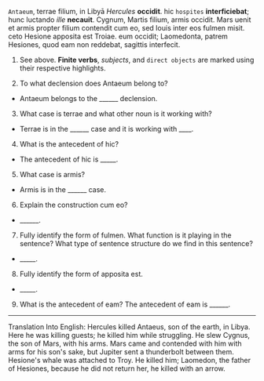 `Antaeum`, terrae filium, in Libyā *Hercules* **occidit**. hic `hospites` **interficiebat**; hunc luctando *ille* **necauit**. Cygnum, Martis filium, armis occidit. Mars uenit et armis propter filium contendit cum eo, sed Iouis inter eos fulmen misit. ceto Hesione apposita est Troiae. eum occidit; Laomedonta, patrem Hesiones, quod eam non reddebat, sagittis interfecit.

1. See above. **Finite verbs**, *subjects*, and `direct objects` are marked using their respective highlights.

2. To what declension does Antaeum belong to?
- Antaeum belongs to the ______ declension.

3. What case is terrae and what other noun is it working with?
- Terrae is in the ______ case and it is working with ____.

4. What is the antecedent of hic?
- The antecedent of hic is _____.

5. What case is armis?
- Armis is in the ______ case.

6. Explain the construction cum eo?
- ______.

7. Fully identify the form of fulmen. What function is it playing in the sentence? What type of sentence structure do we find in this sentence?
- _____.

8. Fully identify the form of apposita est.
- _____.

9. What is the antecedent of eam?
The antecedent of eam is ______.
---
Translation Into English: 
Hercules killed Antaeus, son of the earth, in Libya. Here he was killing guests; he killed him while struggling. He slew Cygnus, the son of Mars, with his arms. Mars came and contended with him with arms for his son's sake, but Jupiter sent a thunderbolt between them. Hesione's whale was attached to Troy. He killed him; Laomedon, the father of Hesiones, because he did not return her, he killed with an arrow.

